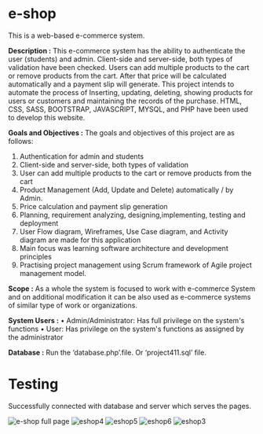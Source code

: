 # e-shop
This is a web-based e-commerce system.

**Description :**
This e-commerce system has the ability to authenticate the user (students) and admin. Client-side and server-side, both types of validation have been checked. Users can add multiple products to the cart or remove products from the cart. After that price will be calculated automatically and a payment slip will generate. This project intends to automate the process of Inserting, updating, deleting, showing products for users or customers and maintaining the records of the purchase. HTML, CSS, SASS, BOOTSTRAP, JAVASCRIPT, MYSQL, and PHP have been used to develop this website.

**Goals and Objectives :**
The goals and objectives of this project are as follows:
1. Authentication for admin and students
2. Client-side and server-side, both types of validation
3. User can add multiple products to the cart or remove products from the cart
4. Product Management (Add, Update and Delete) automatically / by Admin.
5. Price calculation and payment slip generation
6. Planning, requirement analyzing, designing,implementing, testing and deployment
7. User Flow diagram, Wireframes, Use Case diagram, and Activity diagram are made for this application
8. Main focus was learning software architecture and development principles 
9. Practising project management using Scrum framework of Agile project management model.

**Scope :**
As a whole the system is focused to work with e-commerce System and on additional modification it can be also used as e-commerce systems of similar type of work or organizations.

**System Users :**
• Admin/Administrator: Has full privilege on the system's functions
• User: Has privilege on the system's functions as assigned by the administrator

**Database :**
Run the ‘database.php’.file. Or ‘project411.sql’ file.

# Testing
Successfully connected with database and server which serves the pages.

![e-shop full page](https://user-images.githubusercontent.com/43060004/200105267-2691a0c8-0d49-44ec-bca5-1830b512a07c.png)
![eshop4](https://user-images.githubusercontent.com/43060004/200105252-5f50eeb6-ba89-48e1-beee-fae04b2841de.png)
![eshop5](https://user-images.githubusercontent.com/43060004/200105253-1117ecf7-44a1-4362-991f-de261eeb8296.png)
![eshop6](https://user-images.githubusercontent.com/43060004/200105254-80a34410-8c47-4168-9ad7-9ad4b67cf71b.png)
![eshop3](https://user-images.githubusercontent.com/43060004/200105250-d8dd3482-cdc3-42d4-8ad7-59bf05c56e7c.png)

